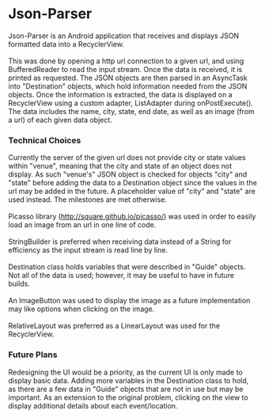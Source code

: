 # Json-Parser
Json-Parser is an Android application that receives and displays JSON formatted data into a RecyclerView. 
<br />
<br/>
This was done by opening a http url connection to a given url, and using BufferedReader to read the input stream. Once the data is received, 
it is printed as requested. The JSON objects are then parsed in an AsyncTask into "Destination" objects, which hold 
information needed from the JSON objects. Once the information is extracted, the data is displayed on a RecyclerView using a custom adapter, ListAdapter during onPostExecute(). 
The data includes the name, city, state, end date, as well as an image (from a url) of each given data object. 
### Technical Choices
Currently the server of the given url does not provide city or state values within "venue", meaning that the city and state
of an object does not display. As such "venue's" JSON object is checked for objects "city" and "state" before adding the data to a Destination object since the values in the url may be added in the future. 
A placeholder value of "city" and "state" are used instead. The milestones are met otherwise. 
<br/>
<br/>
Picasso library (http://square.github.io/picasso/) was used in order to easily load an image from an url in one line of code.
<br/>
<br/>
StringBuilder is preferred when receiving data instead of a String for efficiency as the input stream is read line by line. 
<br/>
<br/>
Destination class holds variables that were described in "Guide" objects. Not all of the data is used; however, it may be 
useful to have in future builds. 
<br/>
<br/>
An ImageButton was used to display the image as a future implementation may like options when clicking on the image. 
<br/>
<br/>
RelativeLayout was preferred as a LinearLayout was used for the RecyclerView. 
### Future Plans
Redesigning the UI would be a priority, as the current UI is only made to display basic data. Adding more variables in 
the Destination class to hold, as there are a few data in "Guide" objects that are not in use but may be important. 
As an extension to the original problem, clicking on the view to display additional details about each event/location.
